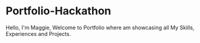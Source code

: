 # Portfolio-Hackathon
Hello, I'm Maggie, Welcome to Portfolio where am showcasing all My Skills, Experiences and Projects.
